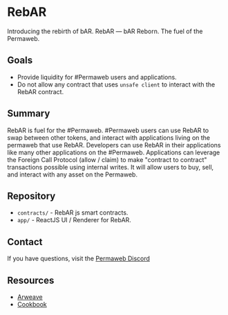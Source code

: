 # RebAR

Introducing the rebirth of bAR. RebAR — bAR Reborn. The fuel of the Permaweb.

## Goals

- Provide liquidity for #Permaweb users and applications.
- Do not allow any contract that uses `unsafe client` to interact with the RebAR contract.

## Summary

RebAR is fuel for the #Permaweb. #Permaweb users can use RebAR to swap between other tokens, and interact with applications living on the permaweb that use RebAR. Developers can use RebAR in their applications like many other applications on the #Permaweb. Applications can leverage the Foreign Call Protocol (allow / claim) to make "contract to contract" transactions possible using internal writes. It will allow users to buy, sell, and interact with any asset on the Permaweb.

## Repository

- `contracts/` - RebAR js smart contracts.
- `app/` - ReactJS UI / Renderer for RebAR.

## Contact

If you have questions, visit the [Permaweb Discord](https://discord.gg/fKsTkAuCjB)

## Resources

- [Arweave](https://arweave.org)
- [Cookbook](https://cookbook.g8way.io)
